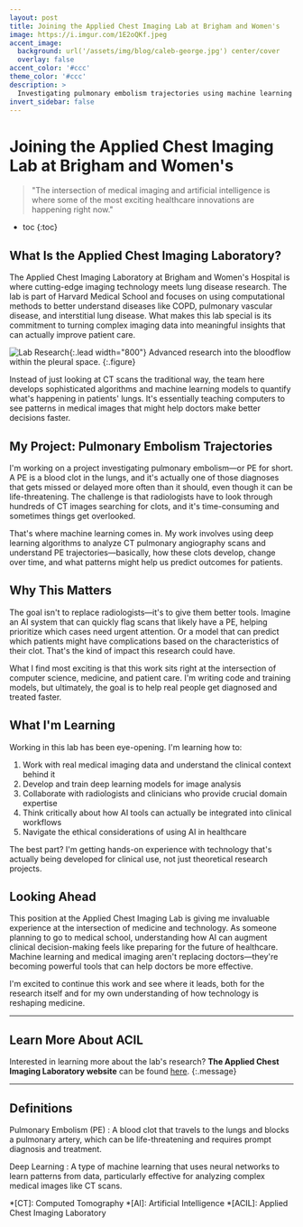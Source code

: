 ```yaml
---
layout: post
title: Joining the Applied Chest Imaging Lab at Brigham and Women's
image: https://i.imgur.com/1E2oQKf.jpeg
accent_image: 
  background: url('/assets/img/blog/caleb-george.jpg') center/cover
  overlay: false
accent_color: '#ccc'
theme_color: '#ccc'
description: >
  Investigating pulmonary embolism trajectories using machine learning at the Applied Chest Imaging Laboratory.
invert_sidebar: false
---
```


# Joining the Applied Chest Imaging Lab at Brigham and Women's

> "The intersection of medical imaging and artificial intelligence is where some of the most exciting healthcare innovations are happening right now."

* toc
{:toc}


## What Is the Applied Chest Imaging Laboratory?
The Applied Chest Imaging Laboratory at Brigham and Women's Hospital is where cutting-edge imaging technology meets lung disease research. The lab is part of Harvard Medical School and focuses on using computational methods to better understand diseases like COPD, pulmonary vascular disease, and interstitial lung disease. What makes this lab special is its commitment to turning complex imaging data into meaningful insights that can actually improve patient care.

![Lab Research](https://i.imgur.com/CjB6AIr.png "CT imaging analysis"){:.lead width="800"}
Advanced research into the bloodflow within the pleural space.
{:.figure}

Instead of just looking at CT scans the traditional way, the team here develops sophisticated algorithms and machine learning models to quantify what's happening in patients' lungs. It's essentially teaching computers to see patterns in medical images that might help doctors make better decisions faster.

## My Project: Pulmonary Embolism Trajectories
I'm working on a project investigating pulmonary embolism—or PE for short. A PE is a blood clot in the lungs, and it's actually one of those diagnoses that gets missed or delayed more often than it should, even though it can be life-threatening. The challenge is that radiologists have to look through hundreds of CT images searching for clots, and it's time-consuming and sometimes things get overlooked.

That's where machine learning comes in. My work involves using deep learning algorithms to analyze CT pulmonary angiography scans and understand PE trajectories—basically, how these clots develop, change over time, and what patterns might help us predict outcomes for patients.

## Why This Matters
The goal isn't to replace radiologists—it's to give them better tools. Imagine an AI system that can quickly flag scans that likely have a PE, helping prioritize which cases need urgent attention. Or a model that can predict which patients might have complications based on the characteristics of their clot. That's the kind of impact this research could have.

What I find most exciting is that this work sits right at the intersection of computer science, medicine, and patient care. I'm writing code and training models, but ultimately, the goal is to help real people get diagnosed and treated faster.

## What I'm Learning
Working in this lab has been eye-opening. I'm learning how to:

1. Work with real medical imaging data and understand the clinical context behind it
2. Develop and train deep learning models for image analysis
3. Collaborate with radiologists and clinicians who provide crucial domain expertise
4. Think critically about how AI tools can actually be integrated into clinical workflows
5. Navigate the ethical considerations of using AI in healthcare

The best part? I'm getting hands-on experience with technology that's actually being developed for clinical use, not just theoretical research projects.

## Looking Ahead
This position at the Applied Chest Imaging Lab is giving me invaluable experience at the intersection of medicine and technology. As someone planning to go to medical school, understanding how AI can augment clinical decision-making feels like preparing for the future of healthcare. Machine learning and medical imaging aren't replacing doctors—they're becoming powerful tools that can help doctors be more effective.

I'm excited to continue this work and see where it leads, both for the research itself and for my own understanding of how technology is reshaping medicine.

* * * 

## Learn More About ACIL
Interested in learning more about the lab's research? **The Applied Chest Imaging Laboratory website** can be found [here](https://acil.bwh.harvard.edu/).
{:.message}
* * *

## Definitions
Pulmonary Embolism (PE)
: A blood clot that travels to the lungs and blocks a pulmonary artery, which can be life-threatening and requires prompt diagnosis and treatment.

Deep Learning
: A type of machine learning that uses neural networks to learn patterns from data, particularly effective for analyzing complex medical images like CT scans.



*[CT]: Computed Tomography
*[AI]: Artificial Intelligence
*[ACIL]: Applied Chest Imaging Laboratory